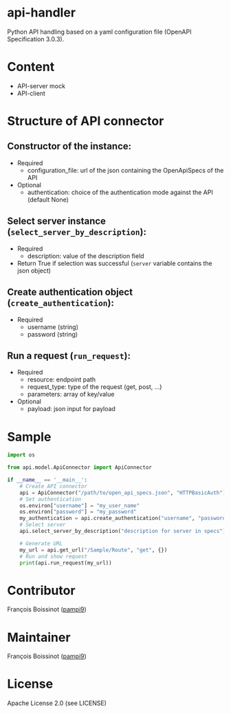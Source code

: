 # api-handler
Python API handling based on a yaml configuration file (OpenAPI Specification 3.0.3).

# Content
- API-server mock
- API-client

# Structure of API connector
## Constructor of the instance:
- Required
  - configuration_file: url of the json containing the OpenApiSpecs of the API
- Optional
  - authentication: choice of the authentication mode against the API (default None)
## Select server instance (`select_server_by_description`):
- Required
  - description: value of the description field
- Return True if selection was successful (`server` variable contains the json object) 
## Create authentication object (`create_authentication`):
- Required
  - username (string)
  - password (string)
## Run a request (`run_request`):
- Required
  - resource: endpoint path
  - request_type: type of the request (get, post, ...)
  - parameters: array of key/value
- Optional
  - payload: json input for payload

# Sample
```python
import os

from api.model.ApiConnector import ApiConnector

if __name__ == '__main__':
    # Create API connector
    api = ApiConnector("/path/to/open_api_specs.json", "HTTPBasicAuth")
    # Set authentication
    os.environ["username"] = "my_user_name"
    os.environ["password"] = "my_password"
    my_authentication = api.create_authentication("username", "password")
    # Select server
    api.select_server_by_description("description for server in specs")

    # Generate URL
    my_url = api.get_url("/Sample/Route", "get", {})
    # Run and show request
    print(api.run_request(my_url))
```

# Contributor
François Boissinot ([pampi9](https://github.com/pampi9))

# Maintainer
François Boissinot ([pampi9](https://github.com/pampi9))

# License
Apache License 2.0 (see LICENSE)

